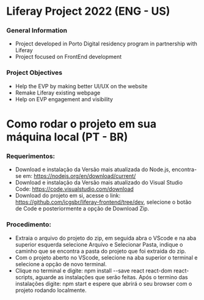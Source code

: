 # Liferay Project 2022 (ENG - US)

### General Information
- Project developed in Porto Digital residency program in partnership with Liferay
- Project focused on FrontEnd development

### Project Objectives
- Help the EVP by making better UI/UX on the website
- Remake Liferay existing webpage
- Help on EVP engagement and visibility

# Como rodar o projeto em sua máquina local (PT - BR)

### Requerimentos:
- Download e instalação da Versão mais atualizada do Node.js, encontra-se em: https://nodejs.org/en/download/current/
- Download e instalação da Versão mais atualizado do Visual Studio Code: https://code.visualstudio.com/download
- Download do projeto em si, acesse o link: https://github.com/icgsbr/liferay-frontend/tree/dev, selecione o botão de Code e posteriormente a opção de Download Zip.

### Procedimento:
- Extraia o arquivo do projeto do zip, em seguida abra o VScode e na aba superior esquerda selecione Arquivo e Selecionar Pasta, indique o caminho que se encontra a pasta do projeto que foi extraida do zip.
- Com o projeto aberto no VScode, selecione na aba superior o terminal e selecione a opção de novo terminal.
- Clique no terminal e digite: npm install --save react react-dom react-scripts, aguarde as instalações que serão feitas. Após o termino das instalações digite: npm start e espere que abrirá o seu browser com o projeto rodando localmente.
